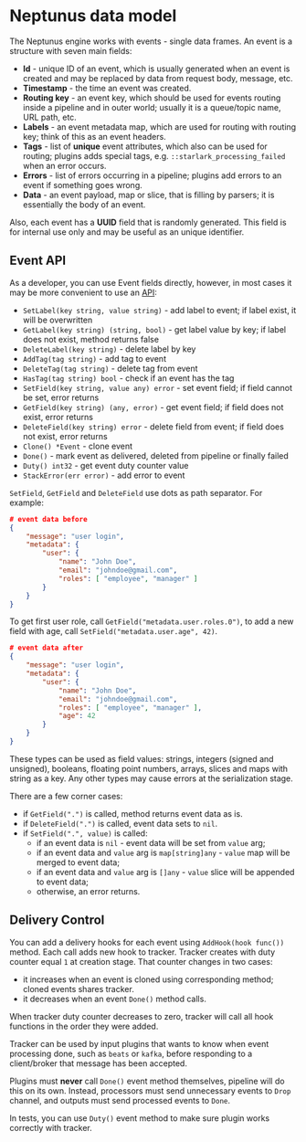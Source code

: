 # Neptunus data model

The Neptunus engine works with events - single data frames. An event is a structure with seven main fields:
 - **Id** - unique ID of an event, which is usually generated when an event is created and may be replaced by data from request body, message, etc.
 - **Timestamp** - the time an event was created.
 - **Routing key** - an event key, which should be used for events routing inside a pipeline and in outer world; usually it is a queue/topic name, URL path, etc.
 - **Labels** - an event metadata map, which are used for routing with routing key; think of this as an event headers.
 - **Tags** - list of **unique** event attributes, which also can be used for routing; plugins adds special tags, e.g. `::starlark_processing_failed` when an error occurs.
 - **Errors** - list of errors occurring in a pipeline; plugins add errors to an event if something goes wrong.
 - **Data** - an event payload, map or slice, that is filling by parsers; it is essentially the body of an event.

Also, each event has a **UUID** field that is randomly generated. This field is for internal use only and may be useful as an unique identifier.

## Event API

As a developer, you can use Event fields directly, however, in most cases it may be more convenient to use an [API](../core/event.go):
 - `SetLabel(key string, value string)` - add label to event; if label exist, it will be overwritten
 - `GetLabel(key string) (string, bool)` - get label value by key; if label does not exist, method returns false
 - `DeleteLabel(key string)` - delete label by key
 - `AddTag(tag string)` - add tag to event
 - `DeleteTag(tag string)` - delete tag from event
 - `HasTag(tag string) bool` - check if an event has the tag
 - `SetField(key string, value any) error` - set event field; if field cannot be set, error returns
 - `GetField(key string) (any, error)` - get event field; if field does not exist, error returns
 - `DeleteField(key string) error` - delete field from event; if field does not exist, error returns
 - `Clone() *Event` - clone event
 - `Done()` - mark event as delivered, deleted from pipeline or finally failed
 - `Duty() int32` - get event duty counter value
 - `StackError(err error)` - add error to event

`SetField`, `GetField` and `DeleteField` use dots as path separator. For example:
```json
# event data before
{
    "message": "user login",
    "metadata": {
        "user": {
            "name": "John Doe",
            "email": "johndoe@gmail.com",
            "roles": [ "employee", "manager" ]
        }
    }
}
```
To get first user role, call `GetField("metadata.user.roles.0")`, to add a new field with age, call `SetField("metadata.user.age", 42)`.
```json
# event data after
{
    "message": "user login",
    "metadata": {
        "user": {
            "name": "John Doe",
            "email": "johndoe@gmail.com",
            "roles": [ "employee", "manager" ],
            "age": 42
        }
    }
}
```

These types can be used as field values: strings, integers (signed and unsigned), booleans, floating point numbers, arrays, slices and maps with string as a key. Any other types may cause errors at the serialization stage.

There are a few corner cases:
 - if `GetField(".")` is called, method returns event data as is.
 - if `DeleteField(".")` is called, event data sets to `nil`.
 - if `SetField(".", value)` is called:
   - if an event data is `nil` - event data will be set from `value` arg;
   - if an event data and `value` arg is `map[string]any` - `value` map will be merged to event data;
   - if an event data and `value` arg is `[]any` - `value` slice will be appended to event data;
   - otherwise, an error returns.

## Delivery Control

You can add a delivery hooks for each event using `AddHook(hook func())` method. Each call adds new hook to tracker. Tracker creates with duty counter equal `1` at creation stage. That counter changes in two cases:
 - it increases when an event is cloned using corresponding method; cloned events shares tracker.
 - it decreases when an event `Done()` method calls.

When tracker duty counter decreases to zero, tracker will call all hook functions in the order they were added.

Tracker can be used by input plugins that wants to know when event processing done, such as `beats` or `kafka`, before responding to a client/broker that message has been accepted.

Plugins must **never** call `Done()` event method themselves, pipeline will do this on its own. Instead, processors must send unnecessary events to `Drop` channel, and outputs must send processed events to `Done`.

In tests, you can use `Duty()` event method to make sure plugin works correctly with tracker.
